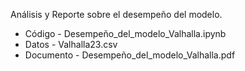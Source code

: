 Análisis y Reporte sobre el desempeño del modelo.
* Código - Desempeño_del_modelo_Valhalla.ipynb
* Datos - Valhalla23.csv
* Documento - Desempeño_del_modelo_Valhalla.pdf
